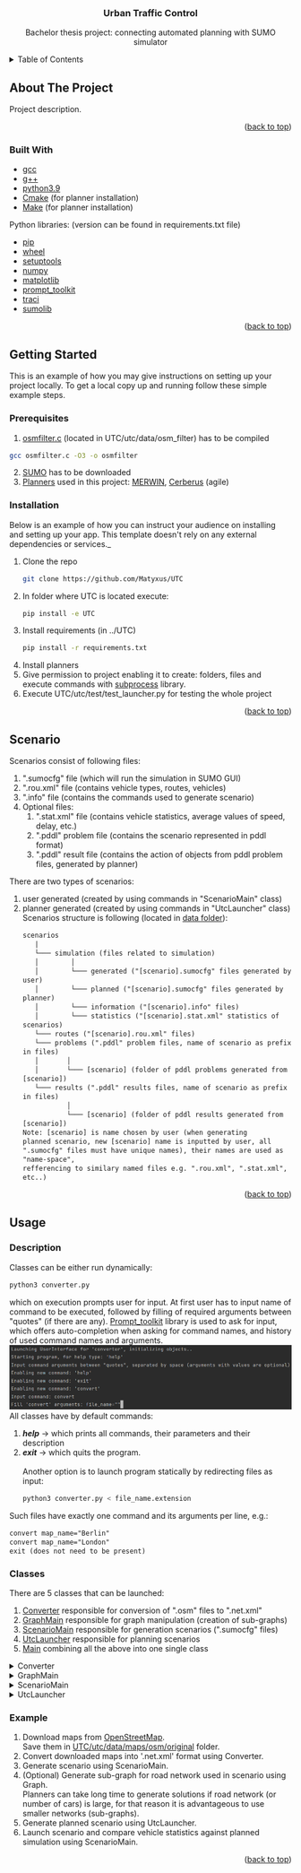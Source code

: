 <div id="top"></div>


<!-- PROJECT LOGO -->
<br />
<div align="center">
  <h3 align="center">Urban Traffic Control</h3>

  <p align="center">
    Bachelor thesis project: connecting automated planning with SUMO simulator
  </p>
</div>



<!-- TABLE OF CONTENTS -->
<details>
  <summary>Table of Contents</summary>
  <ol>
    <li>
      <a href="#about-the-project">About The Project</a>
      <ul>
        <li><a href="#built-with">Built With</a></li>
      </ul>
    </li>
    <li>
      <a href="#getting-started">Getting Started</a>
      <ul>
        <li><a href="#prerequisites">Prerequisites</a></li>
        <li><a href="#installation">Installation</a></li>
      </ul>
    </li>
   <li>
      <a href="#scenario">Scenario</a>
    </li>
    <li>
      <a href="#usafe">Usage</a>
    </li>
  </ol>
</details>



<!-- ABOUT THE PROJECT -->
## About The Project



Project description.

<p align="right">(<a href="#top">back to top</a>)</p>



### Built With

* [gcc]()
* [g++]()
* [python3.9]()
* [Cmake]() (for planner installation)
* [Make]() (for planner installation)

Python libraries: (version can be found in requirements.txt file)
* [pip](https://pypi.org/project/pip/)
* [wheel](https://pypi.org/project/wheel/)
* [setuptools](https://pypi.org/project/setuptools/)
* [numpy](https://numpy.org/)
* [matplotlib](https://matplotlib.org/)
* [prompt_toolkit](https://python-prompt-toolkit.readthedocs.io/en/master/)
* [traci](https://pypi.org/project/traci/)
* [sumolib](https://pypi.org/project/sumolib/)

<p align="right">(<a href="#top">back to top</a>)</p>



<!-- GETTING STARTED -->
## Getting Started

This is an example of how you may give instructions on setting up your project locally.
To get a local copy up and running follow these simple example steps.

### Prerequisites


1) [osmfilter.c](https://wiki.openstreetmap.org/wiki/Osmfilter) (located in UTC/utc/data/osm_filter) has to be compiled
  ```sh
  gcc osmfilter.c -O3 -o osmfilter
  ```
2) [SUMO](https://www.eclipse.org/sumo/) has to be downloaded
3) [Planners](https://ipc2018-classical.bitbucket.io/#description) 
used in this project: [MERWIN](https://bitbucket.org/ipc2018-classical/team14/src/ipc-2018-seq-agl/), 
[Cerberus](https://bitbucket.org/ipc2018-classical/team15/src/ipc-2018-seq-agl/) (agile)

### Installation

Below is an example of how you can instruct your audience on installing and setting up your app. This template doesn't rely on any external dependencies or services._

1. Clone the repo
   ```sh
   git clone https://github.com/Matyxus/UTC
   ```
2. In folder where UTC is located execute:
   ```sh
   pip install -e UTC
   ```
3. Install requirements (in ../UTC)
   ```sh
   pip install -r requirements.txt
   ```
4. Install planners
5. Give permission to project enabling it to create: folders, files and execute
commands with [subprocess](https://docs.python.org/3/library/subprocess.html) library.
6. Execute UTC/utc/test/test_launcher.py for testing the whole project

<p align="right">(<a href="#top">back to top</a>)</p>

<!-- Scenario -->
## Scenario
Scenarios consist of following files:
1. ".sumocfg" file (which will run the simulation in SUMO GUI)
2. ".rou.xml" file (contains vehicle types, routes, vehicles)
3. ".info" file (contains the commands used to generate scenario)
4. Optional files:  
   1. ".stat.xml" file (contains vehicle statistics, average values of speed, delay, etc.)
   2. ".pddl" problem file (contains the scenario represented in pddl format)
   3. ".pddl" result file (contains the action of objects from pddl problem files, generated by planner)    

There are two types of scenarios:
1. user generated (created by using commands in "ScenarioMain" class)
2. planner generated (created by using commands in "UtcLauncher" class)\
Scenarios structure is following (located in [data folder](./utc/data)):
   ```
   scenarios
      |
      └─── simulation (files related to simulation)
      │        │
      │        └─── generated ("[scenario].sumocfg" files generated by user)
      │        └─── planned ("[scenario].sumocfg" files generated by planner)
      │        └─── information ("[scenario].info" files)
      │        └─── statistics ("[scenario].stat.xml" statistics of scenarios)
      └─── routes ("[scenario].rou.xml" files)   
      └─── problems (".pddl" problem files, name of scenario as prefix in files)
      │       │
      │       └─── [scenario] (folder of pddl problems generated from [scenario])
      └─── results (".pddl" results files, name of scenario as prefix in files)
              │
              └─── [scenario] (folder of pddl results generated from [scenario])
   Note: [scenario] is name chosen by user (when generating
   planned scenario, new [scenario] name is inputted by user, all
   ".sumocfg" files must have unique names), their names are used as "name-space",
   refferencing to similary named files e.g. ".rou.xml", ".stat.xml", etc..)
   ```
<p align="right">(<a href="#top">back to top</a>)</p>

<!-- USAGE EXAMPLES -->
## Usage



### Description
Classes can be either run dynamically:
   ```sh
   python3 converter.py
   ```
which on execution prompts user for input. At first user has to input name of command
to be executed, followed by filling of required arguments between "quotes" (if there are any).
[Prompt_toolkit](https://python-prompt-toolkit.readthedocs.io/en/master/) library is used
to ask for input, which offers auto-completion when asking for command names, and
history of used command names and arguments.
![Input Example](Images/ui_input_example.PNG)
All classes have by default commands:
1. **_help_** -> which prints all commands, their parameters and their description
2. **_exit_** -> which quits the program.\
\
Another option is to launch program statically by redirecting files as input:
   ```sh
   python3 converter.py < file_name.extension
   ```
Such files have exactly one command and its arguments per line, e.g.:
 ```
 convert map_name="Berlin"
 convert map_name="London"
 exit (does not need to be present)
 ```

### Classes

There are 5 classes that can be launched:
1. [Converter](./utc/src/converter) responsible for conversion of ".osm" files to ".net.xml"
2. [GraphMain](./utc/src/graph) responsible for graph manipulation (creation of sub-graphs)
3. [ScenarioMain](./utc/src/simulator) responsible for generation scenarios (".sumocfg" files)
4. [UtcLauncher](./utc/src/pddl/utc_problem) responsible for planning scenarios
5. [Main](./utc/src) combining all the above into one single class

<details>
  <summary>Converter</summary>
  Converter class converts downloaded ".osm" files into ".net.xml" files which SUMO recognizes.
  It does to by filtering out all non-highway related objects (except traffic semaphores),
  creating same named file (with the suffix "_filtered" added). Filtered file
  is then used to convert into ".net.xml" by running netconvert (part of SUMO commands)
  in command shell, which generates ".net.xml" file with the same name as the original ".osm" file.
</details>

<details>
  <summary>GraphMain</summary>
  GraphMain class can display ".net.xml" files using pyplot (also shows junction id's),
  generate sub-graphs (using Top K A* algorithm, which limits the number of routes
  by parameter "c" -> which is used to multiply shortest route length from given starting
  and ending junctions, thereby limiting route length). Subsequently sub-graphs can be
  merged together, allowing to create much smaller graphs that focus only on 
  parts of network where cars are driving on. Finally sub-graphs created like this
  can be saved, creating new ".net.xml" file.
</details>

<details>
  <summary>ScenarioMain</summary>
  ScenarioMain class allows user to create custom scenarios on given road network.
  User can select commands to add vehicle / vehicle-flows into network from
  given starting and ending junction (route is selected by shortest path).
  When saving scenarios, 3 files are created: ".sumocfg", ".rou.xml", ".info",
  having the same name as user gave to "generate-scenario" command argument "scenario_name".
  Scenarios can be launched with or without GUI and similarly user can generate file
  containing vehicle statistics (".stat.xml").
</details>

<details>
  <summary>UtcLauncher</summary>
  UtcLauncher class handles files with ".pddl" extension.
  User has to at first select already existing scenario (created by ScenarioMain),
  and name for new scenario (which is used for pddl problem/result folder names and 
  prefix of such files), network on which user wants the planner to plan vehicle
  routes on (sub-graph of original network is recommended, since the larger the network, 
  the more time is required for planner for find solution).
  After initialization is finished, user can generate problem files, describing
  the simulation in ".pddl" format in given time frame (e.g. from 0-20 step, 20-40, ...).
  If problem files are generated, it is possible to generate result files (at least 
  30 seconds of planner execution time is recommend for planning).
  Finally it is possible to generate "planned" scenario from ".pddl" result files (this 
  is so called "offline" planning), it is possible to plan while the simulation is running
  ("online" planning), where every X time-step simulation is paused to generate corresponding
  problem file and result file from which vehicle routes are extracted and given to 
  vehicles in simulation (the simulation then continues to run until next X-th time-step
  when the process repeats until the end).
</details>

### Example

1. Download maps from [OpenStreetMap](https://www.openstreetmap.org/). \
Save them in [UTC/utc/data/maps/osm/original](./utc/data/maps/osm/original) folder.
2. Convert downloaded maps into '.net.xml' format using Converter.
3. Generate scenario using ScenarioMain. 
4. (Optional) Generate sub-graph for road network used in scenario using Graph. \
Planners can take long time to generate solutions if road network (or number of cars)
is large, for that reason it is advantageous to use smaller networks (sub-graphs).
5. Generate planned scenario using UtcLauncher.
6. Launch scenario and compare vehicle statistics against planned simulation using ScenarioMain.

<p align="right">(<a href="#top">back to top</a>)</p>

